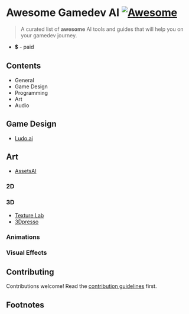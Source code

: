 # Awesome Gamedev AI [![Awesome](https://awesome.re/badge.svg)](https://awesome.re)

> A curated list of **awesome** AI tools and guides that will help you on your gamedev journey.

- 💲 - paid

## Contents 
- General
- Game Design
- Programming
- Art
- Audio

## Game Design
- [Ludo.ai](https://ludo.ai/)

## Art

- [AssetsAI](https://www.assetsai.art/)

### 2D

### 3D
- [Texture Lab](https://www.texturelab.xyz/)
- [3Dpresso](https://3dpresso.ai/)

### Animations

### Visual Effects

## Contributing

Contributions welcome! Read the [contribution guidelines](contributing.md) first.

## Footnotes

